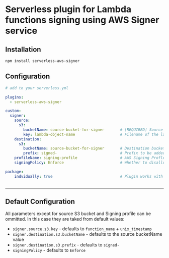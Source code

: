 # Serverless plugin for Lambda functions signing using AWS Signer service

## Installation

`npm install serverless-aws-signer`

## Configuration

```yaml
# add to your serverless.yml

plugins:
  - serverless-aws-signer

custom:
  signer:
    source:
      s3:
        bucketName: source-bucket-for-signer       # [REQUIRED] Source bucket for AWS Signer where zip archive with lambda code will be uploaded
        key: lambda-object-name                    # Filename of the lambda zip archive at S3 (copied by the plugin). Is ignored in case of individually packaged functions
    destination:
      s3:
        bucketName: source-bucket-for-signer       # Destination bucket for AWS Signer where signed zip archive with lambda will appear after signing. Can be the same as source bucket
        prefix: signed-                            # Prefix to be added to the name of the signed archive
    profileName: signing-profile                   # AWS Signing Profle name. Currently needs to be created separately
    signingPolicy: Enforce                         # Whether to disallow code updated signed improperly or just fire a warning

package:
    indvidually: true                              # Plugin works with both individually and commonly packaged functions
   
```
---

## Default Configuration 

All parameters except for source S3 bucket and Signing profile can be ommitted. In this case they are taked from default values:

* `signer.source.s3.key` - defaults to `function_name` + `unix_timestamp`
* `signer.destination.s3.bucketName` - defaults to the source bucketName value
* `signer.destination.s3.prefix` - defaults to `signed-`
* `signingPolicy` - defaults to `Enforce`
